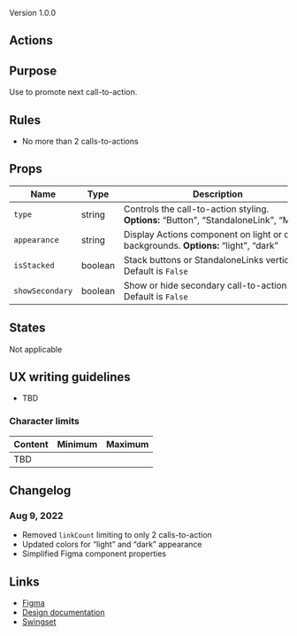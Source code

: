 Version 1.0.0

## Actions

## Purpose

Use to promote next call-to-action.

## Rules

* No more than 2 calls-to-actions

## Props

| Name | Type | Description |
|----|----|----|
| `type` | string | Controls the call-to-action styling. **Options:** “Button”, “StandaloneLink”, “Mixed” |
| `appearance` | string | Display Actions component on light or dark backgrounds. **Options:** “light”, “dark” |
| `isStacked` | boolean | Stack buttons or StandaloneLinks vertically. Default is `False` |
| `showSecondary` | boolean | Show or hide secondary call-to-action. Default is `False` |

## States

Not applicable

## UX writing guidelines

* TBD

### Character limits

| Content | Minimum | Maximum |
|----|----|----|
| TBD |    |    |

## Changelog

### Aug 9, 2022

* Removed `linkCount` limiting to only 2 calls-to-action
* Updated colors for “light” and “dark” appearance
* Simplified Figma component properties

## Links

* [Figma](https://www.figma.com/file/7cYgDM618stjYUHDqAfRec/branch/1Hl4j9jAe0Z12GrOGt46RZ/Components?node-id=537%3A891)
* [Design documentation](https://hashicorp-wpl-documentation.vercel.app/components/actions)
* [Swingset](https://react-components.vercel.app/components/actions)


